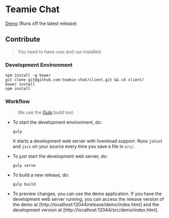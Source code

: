 # Teamie Chat

[Demo](http://teamie-chat.github.io/client/release/demo/) (Runs off the latest release)

## Contribute

>You need to have `node` and `npm` installed.

### Development Environment

```
npm install -g bower
git clone git@github.com:teamie-chat/client.git && cd client/
bower install
npm install
```

### Workflow

>We use the [Gulp](http://gulpjs.com/) build tool.

- To start the development environment, do:

  ```
  gulp
  ```

  It starts a development web server with livereload support. Runs `jshint` and `jscs` on your source every time you save a file in `src/`.

- To just start the development web server, do:

  ```
  gulp serve
  ```

- To build a new release, do:

  ```
  gulp build
  ```

- To preview changes, you can use the demo application. If you have the development web server running, you can access the release version of the demo at [http://localhost:12044/release/demo/index.html] and the development version at [http://localhost:12044/src/demo/index.html].